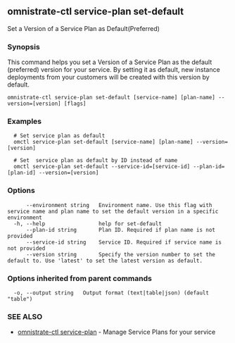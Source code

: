 ## omnistrate-ctl service-plan set-default

Set a Version of a Service Plan as Default(Preferred)

### Synopsis

This command helps you set a Version of a Service Plan as the default (preferred) version for your service.
By setting it as default, new instance deployments from your customers will be created with this version by default.

```
omnistrate-ctl service-plan set-default [service-name] [plan-name] --version=[version] [flags]
```

### Examples

```
  # Set service plan as default
  omctl service-plan set-default [service-name] [plan-name] --version=[version]

  # Set  service plan as default by ID instead of name
  omctl service-plan set-default --service-id=[service-id] --plan-id=[plan-id] --version=[version]
```

### Options

```
      --environment string   Environment name. Use this flag with service name and plan name to set the default version in a specific environment
  -h, --help                 help for set-default
      --plan-id string       Plan ID. Required if plan name is not provided
      --service-id string    Service ID. Required if service name is not provided
      --version string       Specify the version number to set the default to. Use 'latest' to set the latest version as default.
```

### Options inherited from parent commands

```
  -o, --output string   Output format (text|table|json) (default "table")
```

### SEE ALSO

* [omnistrate-ctl service-plan](omnistrate-ctl_service-plan.md)	 - Manage Service Plans for your service

